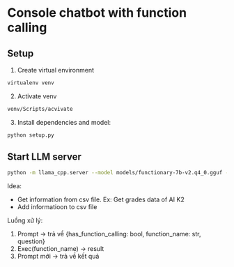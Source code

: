 # Console chatbot with function calling

## Setup
1. Create virtual environment
```bash
virtualenv venv
```
2. Activate venv
```bash
venv/Scripts/acvivate
```

3. Install dependencies and model:
```bash
python setup.py
```

## Start LLM server
```bash
python -m llama_cpp.server --model models/functionary-7b-v2.q4_0.gguf --chat_format functionary-v2 --hf_pretrained_model_name_or_path ./models
```


Idea: 
- Get information from csv file. Ex: Get grades data of AI K2
- Add informatioon to csv file

Luồng xử lý:
1. Prompt -> trả về {has_function_calling: bool, function_name: str, question}
2. Exec(function_name) -> result
3. Prompt mới -> trả về kết quả